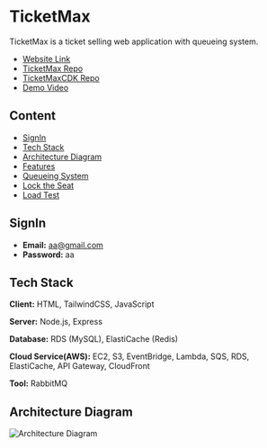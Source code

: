 # TicketMax

TicketMax is a ticket selling web application with queueing system.

- [Website Link](https://ticketmax.yzuhyu.com/)
- [TicketMax Repo](https://github.com/karry0104/ticketMax)
- [TicketMaxCDK Repo](https://github.com/karry0104/ticketMaxCDK)
- [Demo Video](https://drive.google.com/file/d/1D6wqxkoWhpR-iFiO7eHoKHEErXgNdCEE/view?usp=sharing)

## Content

- [SignIn](#SignIn)
- [Tech Stack](#Tech-Stack)
- [Architecture Diagram](#Architecture-Diagram)
- [Features](#Features)
- [Queueing System](#Queueing-System)
- [Lock the Seat](#Lock-the-Seat)
- [Load Test](#Load-test)

## SignIn

- **Email:** aa@gmail.com
- **Password:** aa

## Tech Stack

**Client:** HTML, TailwindCSS, JavaScript 

**Server:** Node.js, Express

**Database:** RDS (MySQL), ElastiCache (Redis)

**Cloud Service(AWS):** EC2, S3, EventBridge, Lambda, SQS, RDS, ElastiCache, API Gateway, CloudFront

**Tool:** RabbitMQ

## Architecture Diagram
![Architecture Diagram](https://github.com/karry0104/ticketMax/assets/112867897/debf208c-7486-4f3c-aec6-3c7e9e28c392)
